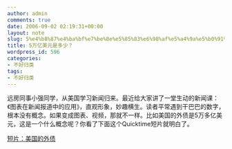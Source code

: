 ```yaml
---
author: admin
comments: true
date: 2006-09-02 02:19:31+00:00
layout: note
slug: 5%e4%b8%87%e4%ba%bf%e7%be%8e%e5%85%83%e6%98%af%e5%a4%9a%e5%b0%91%ef%bc%9f
title: 5万亿美元是多少？
wordpress_id: 596
categories:
- 不好归类
tags:
- 不好归类
---
```


远房同事小强同学，从美国学习新闻归来。最近给大家讲了一堂生动的新闻课：《图表在新闻报道中的应用》，直观形象，妙趣横生。读者平常遇到干巴巴的数字，根本没有概念。如果变成图表、视频，那就不一样。比如美国的外债是5万多亿美元，这是一个什么概念呢？你看了下面这个Quicktime短片就明白了。

[短片：美国的外债](http://www.nigelholmes.com/motion/index.htm#)
